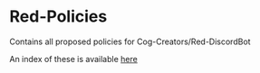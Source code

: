 # Red-Policies

Contains all proposed policies for Cog-Creators/Red-DiscordBot

An index of these is available [here](./index.md)

